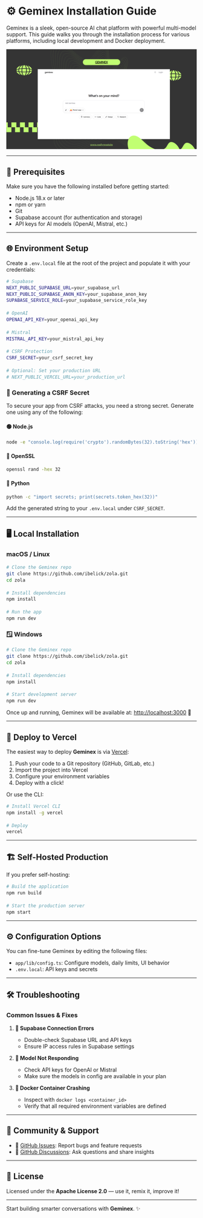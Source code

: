 # ⚙️ Geminex Installation Guide

Geminex is a sleek, open-source AI chat platform with powerful multi-model support. This guide walks you through the installation process for various platforms, including local development and Docker deployment.

![Geminex Screenshot](https://github.com/Abhranil2004/Geminex/blob/general/public/Geminex.png)

---

## 🔧 Prerequisites

Make sure you have the following installed before getting started:

- Node.js 18.x or later
- npm or yarn
- Git
- Supabase account (for authentication and storage)
- API keys for AI models (OpenAI, Mistral, etc.)

---

## 🌐 Environment Setup

Create a `.env.local` file at the root of the project and populate it with your credentials:

```bash
# Supabase
NEXT_PUBLIC_SUPABASE_URL=your_supabase_url
NEXT_PUBLIC_SUPABASE_ANON_KEY=your_supabase_anon_key
SUPABASE_SERVICE_ROLE=your_supabase_service_role_key

# OpenAI
OPENAI_API_KEY=your_openai_api_key

# Mistral
MISTRAL_API_KEY=your_mistral_api_key

# CSRF Protection
CSRF_SECRET=your_csrf_secret_key

# Optional: Set your production URL
# NEXT_PUBLIC_VERCEL_URL=your_production_url
```

### 🔐 Generating a CSRF Secret

To secure your app from CSRF attacks, you need a strong secret. Generate one using any of the following:

#### 🟢 Node.js
```bash
node -e "console.log(require('crypto').randomBytes(32).toString('hex'))"
```

#### 🔵 OpenSSL
```bash
openssl rand -hex 32
```

#### 🐍 Python
```bash
python -c "import secrets; print(secrets.token_hex(32))"
```

Add the generated string to your `.env.local` under `CSRF_SECRET`.

---

## 🖥️ Local Installation

### macOS / Linux
```bash
# Clone the Geminex repo
git clone https://github.com/ibelick/zola.git
cd zola

# Install dependencies
npm install

# Run the app
npm run dev
```

### 🪟 Windows
```bash
# Clone the Geminex repo
git clone https://github.com/ibelick/zola.git
cd zola

# Install dependencies
npm install

# Start development server
npm run dev
```

Once up and running, Geminex will be available at: [http://localhost:3000](http://localhost:3000) 🚀

---

## 🚀 Deploy to Vercel

The easiest way to deploy **Geminex** is via [Vercel](https://vercel.com):

1. Push your code to a Git repository (GitHub, GitLab, etc.)
2. Import the project into Vercel
3. Configure your environment variables
4. Deploy with a click!

Or use the CLI:

```bash
# Install Vercel CLI
npm install -g vercel

# Deploy
vercel
```

---

## 🏗️ Self-Hosted Production

If you prefer self-hosting:

```bash
# Build the application
npm run build

# Start the production server
npm start
```

---

## ⚙️ Configuration Options

You can fine-tune Geminex by editing the following files:

- `app/lib/config.ts`: Configure models, daily limits, UI behavior
- `.env.local`: API keys and secrets

---

## 🛠️ Troubleshooting

### Common Issues & Fixes

1. **🔗 Supabase Connection Errors**
   - Double-check Supabase URL and API keys
   - Ensure IP access rules in Supabase settings

2. **🤖 Model Not Responding**
   - Check API keys for OpenAI or Mistral
   - Make sure the models in config are available in your plan

3. **🐳 Docker Container Crashing**
   - Inspect with `docker logs <container_id>`
   - Verify that all required environment variables are defined

---

## 🤝 Community & Support

- 🐞 [GitHub Issues](https://github.com/Abhranil2004/Geminex/issues): Report bugs and feature requests
- 💬 [GitHub Discussions](https://github.com/Abhranil2004/Geminex/discussions/1): Ask questions and share insights

---

## 📜 License

Licensed under the **Apache License 2.0** — use it, remix it, improve it!

---

Start building smarter conversations with **Geminex**. ✨

